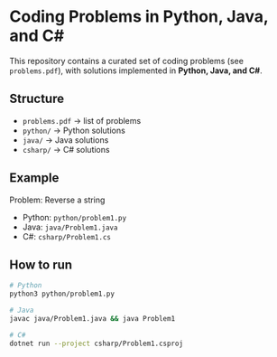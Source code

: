 # Coding Problems in Python, Java, and C#

This repository contains a curated set of coding problems (see `problems.pdf`), 
with solutions implemented in **Python, Java, and C#**.

## Structure
- `problems.pdf` → list of problems
- `python/` → Python solutions
- `java/` → Java solutions
- `csharp/` → C# solutions

## Example
Problem: Reverse a string

- Python: `python/problem1.py`
- Java: `java/Problem1.java`
- C#: `csharp/Problem1.cs`

## How to run
```bash
# Python
python3 python/problem1.py

# Java
javac java/Problem1.java && java Problem1

# C#
dotnet run --project csharp/Problem1.csproj
